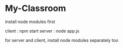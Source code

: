 # My-Classroom
install node modules first

client : npm start
server : node app.js


for server and client, install node modules separately too
